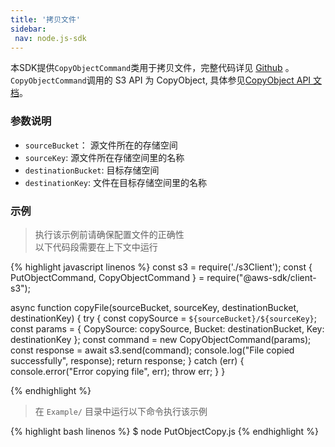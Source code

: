 ```yaml
---
title: '拷贝文件'
sidebar:
 nav: node.js-sdk
---
```

本SDK提供`CopyObjectCommand`类用于拷贝文件，完整代码详见 [Github](https://github.com/aws/aws-sdk-js-v3/blob/main/clients/client-s3/src/commands/CopyObjectCommand.ts) 。
`CopyObjectCommand`调用的 S3 API 为 CopyObject, 具体参见[CopyObject API 文档](https://docs.aws.amazon.com/AmazonS3/latest/API/API_CopyObject.html)。



### 参数说明
- `sourceBucket`： 源文件所在的存储空间
- `sourceKey`: 源文件所在存储空间里的名称
- `destinationBucket`: 目标存储空间
- `destinationKey`: 文件在目标存储空间里的名称


### 示例
> 执行该示例前请确保配置文件的正确性<br>以下代码段需要在上下文中运行

<div class="copyable" markdown="1">
{% highlight javascript linenos %}
const s3 = require('./s3Client');
const { PutObjectCommand, CopyObjectCommand } = require("@aws-sdk/client-s3");

async function copyFile(sourceBucket, sourceKey, destinationBucket, destinationKey) {
    try {
        const copySource = `${sourceBucket}/${sourceKey}`;
        const params = {
            CopySource: copySource,
            Bucket: destinationBucket,
            Key: destinationKey
        };
        const command = new CopyObjectCommand(params);
        const response = await s3.send(command);
        console.log("File copied successfully", response);
        return response;
    } catch (err) {
        console.error("Error copying file", err);
        throw err;
    }
}


{% endhighlight %}
</div>

> 在 `Example/` 目录中运行以下命令执行该示例
<div class="copyable" markdown="1">
{% highlight bash linenos %}
$ node PutObjectCopy.js <sourceBucket> <sourceKey> <destinationBucket> <destinationKey>
{% endhighlight %}
</div>